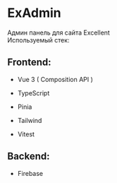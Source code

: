 # ExAdmin
Админ панель для сайта Excellent 
<br> Используемый стек:

## Frontend:  
* Vue 3 ( Composition API )

* TypeScript
* Pinia
* Tailwind 
* Vitest

## Backend: 
* Firebase


